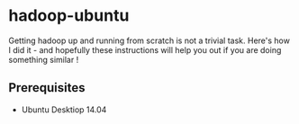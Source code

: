 # hadoop-ubuntu

Getting hadoop up and running from scratch is not a trivial task.  Here's how I did it - and hopefully these instructions will help you out if you are doing something similar !

## Prerequisites

* Ubuntu Desktiop 14.04
